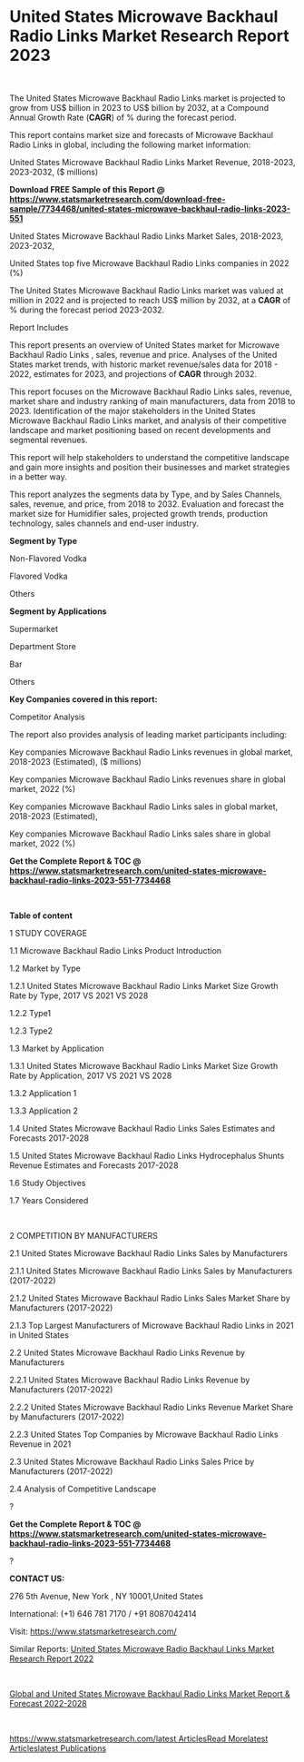 <h1>United States Microwave Backhaul Radio Links Market Research Report 2023</h1><br/><p>The United States Microwave Backhaul Radio Links market is projected to grow from US$ billion in 2023 to US$ billion by 2032, at a Compound Annual Growth Rate (<strong>CAGR</strong>) of % during the forecast period.</p>
 
 
 
 <p>This report contains market size and forecasts of Microwave Backhaul Radio Links in global, including the following market information:</p>
 
 
 
 <p>United States Microwave Backhaul Radio Links Market Revenue, 2018-2023, 2023-2032, ($ millions)</p>
 
 
 
 <p><strong>Download FREE Sample of this Report @ <a href="https://www.statsmarketresearch.com/download-free-sample/7734468/united-states-microwave-backhaul-radio-links-2023-551">https://www.statsmarketresearch.com/download-free-sample/7734468/united-states-microwave-backhaul-radio-links-2023-551</a></strong></p>
 
 
 
 <p>United States Microwave Backhaul Radio Links Market Sales, 2018-2023, 2023-2032,</p>
 
 
 
 <p>United States top five Microwave Backhaul Radio Links companies in 2022 (%)</p>
 
 
 
 <p>The United States Microwave Backhaul Radio Links market was valued at million in 2022 and is projected to reach US$ million by 2032, at a <strong>CAGR</strong> of % during the forecast period 2023-2032.</p>
 
 
 
 <p>Report Includes</p>
 
 
 
 <p>This report presents an overview of United States market for Microwave Backhaul Radio Links , sales, revenue and price. Analyses of the United States market trends, with historic market revenue/sales data for 2018 - 2022, estimates for 2023, and projections of <strong>CAGR</strong> through 2032.</p>
 
 
 
 <p>This report focuses on the Microwave Backhaul Radio Links sales, revenue, market share and industry ranking of main manufacturers, data from 2018 to 2023. Identification of the major stakeholders in the United States Microwave Backhaul Radio Links market, and analysis of their competitive landscape and market positioning based on recent developments and segmental revenues.</p>
 
 
 
 <p>This report will help stakeholders to understand the competitive landscape and gain more insights and position their businesses and market strategies in a better way.</p>
 
 
 
 <p>This report analyzes the segments data by Type, and by Sales Channels, sales, revenue, and price, from 2018 to 2032. Evaluation and forecast the market size for Humidifier sales, projected growth trends, production technology, sales channels and end-user industry.</p>
 
 
 
 <p><strong>Segment by Type</strong></p>
 
 
 
 <p>Non-Flavored Vodka</p>
 
 
 
 <p>Flavored Vodka</p>
 
 
 
 <p>Others</p>
 
 
 
 <p><strong>Segment <strong><strong>by Applications</strong></strong></strong></p>
 
 
 
 <p>Supermarket</p>
 
 
 
 <p>Department Store</p>
 
 
 
 <p>Bar</p>
 
 
 
 <p>Others</p>
 
 
 
 <p><strong>Key Companies covered in this report:</strong></p>
 
 
 
 <p>Competitor Analysis</p>
 
 
 
 <p>The report also provides analysis of leading market participants including:</p>
 
 
 
 <p>Key companies Microwave Backhaul Radio Links revenues in global market, 2018-2023 (Estimated), ($ millions)</p>
 
 
 
 <p>Key companies Microwave Backhaul Radio Links revenues share in global market, 2022 (%)</p>
 
 
 
 <p>Key companies Microwave Backhaul Radio Links sales in global market, 2018-2023 (Estimated),</p>
 
 
 
 <p>Key companies Microwave Backhaul Radio Links sales share in global market, 2022 (%)</p>
 
 
 
 <div><b>Get the Complete Report & TOC @ <a href="https://www.statsmarketresearch.com/united-states-microwave-backhaul-radio-links-2023-551-7734468">https://www.statsmarketresearch.com/united-states-microwave-backhaul-radio-links-2023-551-7734468</a></b></div>
 
 
 
 <p><br />
 
 <b>Table of content</b></p>
 
 
 
 <p>1 STUDY COVERAGE<br />
 
 1.1 Microwave Backhaul Radio Links Product Introduction<br />
 
 1.2 Market by Type<br />
 
 1.2.1 United States Microwave Backhaul Radio Links Market Size Growth Rate by Type, 2017 VS 2021 VS 2028<br />
 
 1.2.2 Type1<br />
 
 1.2.3 Type2<br />
 
 1.3 Market by Application<br />
 
 1.3.1 United States Microwave Backhaul Radio Links Market Size Growth Rate by Application, 2017 VS 2021 VS 2028<br />
 
 1.3.2 Application 1<br />
 
 1.3.3 Application 2<br />
 
 1.4 United States Microwave Backhaul Radio Links Sales Estimates and Forecasts 2017-2028<br />
 
 1.5 United States Microwave Backhaul Radio Links Hydrocephalus Shunts Revenue Estimates and Forecasts 2017-2028<br />
 
 1.6 Study Objectives<br />
 
 1.7 Years Considered<br />
 
 <br />
 
 2 COMPETITION BY MANUFACTURERS<br />
 
 2.1 United States Microwave Backhaul Radio Links Sales by Manufacturers<br />
 
 2.1.1 United States Microwave Backhaul Radio Links Sales by Manufacturers (2017-2022)<br />
 
 2.1.2 United States Microwave Backhaul Radio Links Sales Market Share by Manufacturers (2017-2022)<br />
 
 2.1.3 Top Largest Manufacturers of Microwave Backhaul Radio Links in 2021 in United States<br />
 
 2.2 United States Microwave Backhaul Radio Links Revenue by Manufacturers<br />
 
 2.2.1 United States Microwave Backhaul Radio Links Revenue by Manufacturers (2017-2022)<br />
 
 2.2.2 United States Microwave Backhaul Radio Links Revenue Market Share by Manufacturers (2017-2022)<br />
 
 2.2.3 United States Top Companies by Microwave Backhaul Radio Links Revenue in 2021<br />
 
 2.3 United States Microwave Backhaul Radio Links Sales Price by Manufacturers (2017-2022)<br />
 
 2.4 Analysis of Competitive Landscape<br />
 
 ? </p>
 
 
 
 <div><b>Get the Complete Report & TOC @ <a href="https://www.statsmarketresearch.com/united-states-microwave-backhaul-radio-links-2023-551-7734468">https://www.statsmarketresearch.com/united-states-microwave-backhaul-radio-links-2023-551-7734468</a></b></div>
 
 
 
 <p>? </p>
 
 
 
 <p><b>CONTACT US:</b><br />
 
 276 5th Avenue, New York , NY 10001,United States<br />
 
 International: (+1) 646 781 7170 / +91 8087042414<br />
 
 Visit: <a href="https://www.statsmarketresearch.com/">https://www.statsmarketresearch.com/</a><br />
 
 Similar Reports: <a href="https://www.statsmarketresearch.com/united-states-microwave-backhaul-radio-links-2023-551-7734468">United States Microwave Radio Backhaul Links Market Research Report 2022</a><br />
 
 <br />
 
 <a href="https://www.statsmarketresearch.com/united-states-microwave-backhaul-radio-links-2023-551-7734468">Global and United States Microwave Backhaul Radio Links Market Report & Forecast 2022-2028</a><br />
 
 <br />
 
 <a href="https://gyeongbokgung.com">https://www.statsmarketresearch.com/</a><a href="https://hallyeomaritime.com">latest Articles</a><a href="https://jingwansa.com">Read More</a><a href="https://nguoiviet.jp/">latest Articles</a><a href="https://www.intelmarketresearch.com/">latest Publications</a></p>